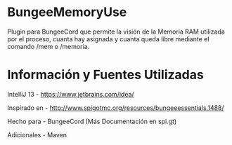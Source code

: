 BungeeMemoryUse
===============

Plugin para BungeeCord que permite la visión de la Memoria RAM utilizada por el proceso, cuanta hay asignada y cuanta queda libre mediante el comando /mem o /memoria.

Información y Fuentes Utilizadas
=============

IntelliJ 13 - https://www.jetbrains.com/idea/

Inspirado en - http://www.spigotmc.org/resources/bungeeessentials.1488/

Hecho para - BungeeCord (Más Documentación en spi.gt)

Adicionales - Maven
